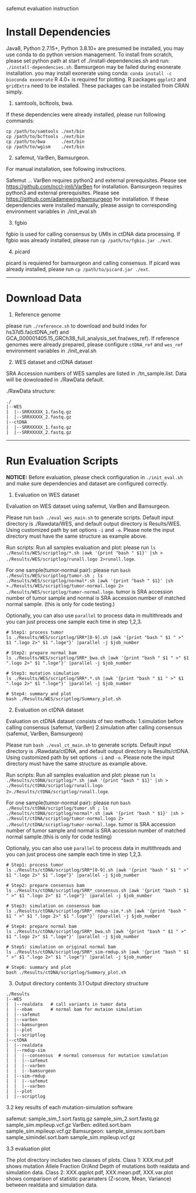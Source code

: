 safemut evaluation instruction

# Install Dependencies
Java8, Python 2.7.15+, Python 3.8.10+ are presumed be installed, you may use conda to do python version management.
To install from scratch, please set python path at start of ./install-dependencies.sh and run: `./install-dependencies.sh`.
Bamsurgeon may be failed during exonerate installation. you may install exonerate using conda: `conda install -c bioconda exonerate`
R 4.0+ is required for plotting. R packages `ggplot2` and `gridExtra` need to be installed. These packages can be installed from CRAN simply.

1. samtools, bcftools, bwa.

If these dependencies were already installed, please run following commands:

```
cp /path/to/samtools ./ext/bin
cp /path/to/bcftools ./ext/bin
cp /path/to/bwa      ./ext/bin
cp /path/to/wgism    ./ext/bin
```

2. safemut, VarBen, Bamsurgeon.

For manual installation, see following instructions.

Safemut ...
VarBen requires python2 and external prerequisites. Please see https://github.com/nccl-jmli/VarBen for installation.
Bamsurgeon requires python3 and external prerequisites. Please see https://github.com/adamewing/bamsurgeon for installation.
If these dependencies were installed manually, please assign to corresponding environment variables in ./init_eval.sh

3. fgbio

fgbio is used for calling consensus by UMIs in ctDNA data processing.
If fgbio was already installed, please run `cp /path/to/fgbio.jar ./ext`.

4. picard

picard is requiered for bamsurgeon and calling consensus.
If picard was already installed, please run `cp /path/to/picard.jar ./ext`.

---------------
# Download Data

1. Reference genome

please run `./reference.sh` to download and build index for hs37d5.fa(ctDNA_ref) and GCA_000001405.15_GRCh38_full_analysis_set.fna(wes_ref).
If reference genomes were already prepared, please configure `ctDNA_ref` and `wes_ref` environment variables in ./init_eval.sh 

2. WES dataset and ctDNA dataset

SRA Accession numbers of WES samples are listed in ./tn_sample.list.
Data will be dowoloaded in ./RawData default.

./RawData structure:
```
./
|--WES
|  |--SRRXXXXX_1.fastq.gz
|  |--SRRXXXXX_2.fastq.gz
|--ctDNA
|  |--SRRXXXXX_1.fastq.gz
|  |--SRRXXXXX_2.fastq.gz
```
------------------------
# Run Evaluation Scripts

**NOTICE:**
Before evaluation, please check configuration in `./init_eval.sh` and make sure dependencies and dataset are configured correctly.

1. Evaluation on WES dataset

Evaluation on WES dataset using safemut, VarBen and Bamsurgeon.

Please run `bash ./eval_wes_main.sh` to generate scripts.
Default input directory is ./Rawdata/WES, and default output directory is Results/WES.
Using customized path by set options `-i` and `-o`. Please note the input directory must have the same structure as example above.

Run scripts:
Run all samples evaluation and plot: please run `ls ./Results/WES/scriptlog/*.sh |awk '{print "bash " $1}' |sh > ./Results/WES/scriptlog/runall.logo 2>runall.loge`.
 
For one sample(tumor-normal pair): please run `bash ./Results/WES/scriptlog/tumor.sh ; ls ./Results/WES/scriptlog/normal*.sh |awk '{print "bash " $1}' |sh >./Results/WES/scriptlog/tumor-normal.logo 2> ./Results/WES/scriptlog/tumor-normal.loge`. tumor is SRA accession number of tumor sample and normal is SRA accession number of matched normal sample. (this is only for code testing.)


Optionally, you can also use `parallel` to process data in multithreads and you can just process one sample each time in step 1,2,3.
```
# Step1: process tumor
ls ./Results/WES/scriptlog/SRR*[0-9].sh |awk '{print "bash " $1 " >" $1 ".logo 2>" $1 ".loge"}' |parallel -j $job_number

# Step2: prepare normal bam
ls ./Results/WES/scriptlog/SRR*_bwa.sh |awk '{print "bash " $1 " >" $1 ".logo 2>" $1 ".loge"}' |parallel -j $job_number

# Step3: mutation simulation
ls ./Results/WES/scriptlog/SRR*.*.sh |awk '{print "bash " $1 " >" $1 ".logo 2>" $1 ".loge"}' |parallel -j $job_number

# Step4: summary and plot
bash ./Results/WES/scriptlog/Summary_plot.sh
```

2. Evaluation on ctDNA dataset

Evaluation on ctDNA dataset consists of two methods: 
1.simulation before calling consensus (safemut, VarBen)
2.simulation after calling consensus  (safemut, VarBen, Bamsurgeon)

Please run `bash ./eval_ct_main.sh` to generate scripts.
Default input directory is ./Rawdata/ctDNA, and default output directory is Results/ctDNA.
Using customized path by set options `-i` and `-o`. Please note the input directory must have the same structure as example above.

Run scripts: 
Run all samples evaluation and plot: please run `ls ./Results/ctDNA/scriptlog/*.sh |awk '{print "bash " $1}' |sh > ./Results/ctDNA/scriptlog/runall.logo 2>./Results/ctDNA/scriptlog/runall.loge`.

For one sample(tumor-normal pair): please run `bash ./Results/ctDNA/scriptlog/tumor.sh ; ls ./Results/ctDNA/scriptlog/normal*.sh |awk '{print "bash " $1}' |sh > ./Result/ctDNA/scriptlog/tumor-normal.logo 2> ./Result/ctDNA/scriptlog/tumor-normal.loge`. tumor is SRA accession number of tumor sample and normal is SRA accession number of matched normal sample.(this is only for code testing)
 
Optionaly, you can also use `parallel` to process data in multithreads and you can just process one sample each time in step 1,2,3.
```
# Step1: process tumor
ls ./Results/ctDNA/scriptlog/SRR*[0-9].sh |awk '{print "bash " $1 " >" $1 ".logo 2>" $1 ".loge"}' |parallel -j $job_number

# Step2: prepare consensus bam
ls ./Results/ctDNA/scriptlog/SRR*_consensus.sh |awk '{print "bash " $1 " >" $1 ".logo 2>" $1 ".loge"}' |parallel -j $job_number

# Step3: simulation on consensus bam
ls ./Results/ctDNA/scriptlog/SRR*_rmdup-sim.*.sh |awk '{print "bash " $1 " >" $1 ".logo 2>" $1 ".loge"}' |parallel -j $job_number

# Step4: prepare normal bam
ls ./Results/ctDNA/scriptlog/SRR*_bwa.sh |awk '{print "bash " $1 " >" $1 ".logo 2>" $1 ".loge"}' |parallel -j $job_number

# Step5: simulation on original normal bam
ls ./Results/ctDNA/scriptlog/SRR*_sim-rmdup.sh |awk '{print "bash " $1 " >" $1 ".logo 2>" $1 ".loge"}' |parallel -j $job_number

# Step6: summary and plot
bash ./Results/ctDNA/scriptlog/Summary_plot.sh
```

3. Output directory contents
3.1 Output directory structure

```
./Results
|--WES
|  |--realdata   # call variants in tumor data
|  |--nbam       # normal bam for mutaion simulation
|  |--safemut
|  |--varben
|  |--bamsurgeon
|  |--plot
|  |--scriptlog
|--ctDNA
|  |--realdata
|  |--rmdup-sim
|  |  |--consensus  # normal consensus for mutation simulation
|  |  |--safemut
|  |  |--varben
|  |  |--bamsurgeon
|  |--sim-rmdup
|  |  |--safemut
|  |  |--varben
|  |--plot
|  |--scriptlog
```

3.2 key results of each mutation-simulation software

safemut:    sample_sim_1.sort.fastq.gz sample_sim_2.sort.fastq.gz sample_sim.mpileup.vcf.gz
VarBen:     edited.sort.bam sample_sim.mpileup.vcf.gz
Bamsurgeon: sample_simsnv.sort.bam sample_simindel.sort.bam sample_sim.mpileup.vcf.gz

3.3 evaluation plot

The plot directory includes two classes of plots. 
Class 1: XXX.mut.pdf shows mutation Allele Fraction Or/And Depth of mutations both realdata and simulation data.
Class 2: XXX.qqplot.pdf, XXX.mean.pdf, XXX.var.plot shows comparison of statistic paramaters (Z-score, Mean, Variance) between realdata and simulation data.

